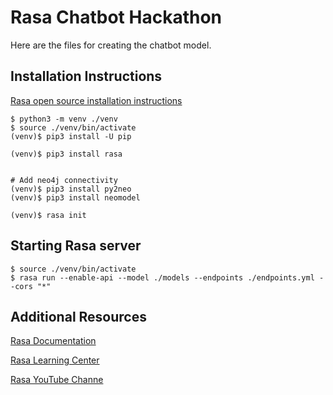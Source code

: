 # Rasa Chatbot Hackathon
Here are the files for creating the chatbot model.  

## Installation Instructions
[Rasa open source installation instructions](https://rasa.com/docs/rasa/installation/)

```
$ python3 -m venv ./venv
$ source ./venv/bin/activate
(venv)$ pip3 install -U pip

(venv)$ pip3 install rasa


# Add neo4j connectivity
(venv)$ pip3 install py2neo
(venv)$ pip3 install neomodel

(venv)$ rasa init
```

## Starting Rasa server
```
$ source ./venv/bin/activate
$ rasa run --enable-api --model ./models --endpoints ./endpoints.yml --cors "*"
```

## Additional Resources
[Rasa Documentation](https://rasa.com/docs/)

[Rasa Learning Center](https://learning.rasa.com/)

[Rasa YouTube Channe](https://www.youtube.com/channel/UCJ0V6493mLvqdiVwOKWBODQ                                                                                          )

